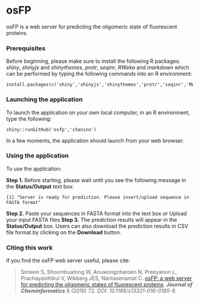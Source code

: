 # osFP
osFP is a web server for predicting the oligomeric state of fluorescent proteins.

### Prerequisites

Before beginning, please make sure to install the following R packages: *shiny*, *shinyjs* and *shinythemes*, *protr*, *seqinr*, *RWeka* and *markdown* which can be performed by typing the following commands into an R environment:

```
install.packages(c('shiny','shinyjs','shinythemes','protr','seqinr','RWeka','markdown'))
```

### Launching the application
To launch the application on your own local computer, in an R environment, type the following:

```
shiny::runGitHub('osfp','chaninn')
```
In a few moments, the application should launch from your web browser.

### Using the application
To use the application:

**Step 1.** Before starting, please wait until you see the following message in the **Status/Output** text box:
```
[1] "Server is ready for prediction. Please insert/upload sequence in FASTA format"
```
**Step 2.** Paste your sequences in FASTA format into the text box *or* Upload your input FASTA files
**Step 3.** The prediction results will appear in the **Status/Output** box. Users can also download the prediction results in CSV file format by clicking on the **Download** button.

### Citing this work
If you find the osFP web server useful, please cite:

> Simeon S, Shoombuatong W, Anuwongcharoen N, Preeyanon L, Prachayasittikul V, Wikberg JES, Nantasenamat C. 
[osFP: a web server for predicting the oligomeric states of fluorescent proteins](http://jcheminf.springeropen.com/articles/10.1186/s13321-016-0185-8). ***Journal of Cheminformatics*** 
8 (2016) 72. *DOI: 10.1186/s13321-016-0185-8*.

